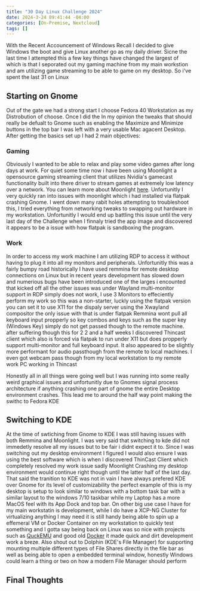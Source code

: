 ```yaml
---
title: "30 Day Linux Challenge 2024"
date: 2024-3-24 09:41:44 -04:00
categories: [On-Premise, Nextcloud]
tags: []
---
```


With the Recent Accouncement of Windows Recall I decided to give Windows the boot and give Linux another go as my daily driver. Sicne the last time I attempted this a few key things have changed the largest of which is that I seporated out my gaming machine from my main workstion and am utilizing game streaming to be able to game on my desktop. So i've spent the last 31 on Linux


## Starting on Gnome 
Out of the gate we had a strong start I choose Fedora 40 Workstation as my Distrobution of choose. Once I did the In my opinion the tweaks that should really be defualt to Gnome such as enabling the Maximize and Minimize buttons in the top bar I was left with a very usable Mac agacent Desktop. After getting the basics set up I had 2 main objectives:

### Gaming
Obviously I wanted to be able to relax and play some video games after long days at work. For quiet some time now i have been using Moonlight a opensource gaming streaming client that utilizes Nvidia's gamecast functionality built into there driver to stream games at extremely low latency over a network. You can learn more about Moonlight [here](https://moonlight-stream.org/). Unfortunitly I very quickly ran into issues with moonlight which i had installed via flatpak crashing Gnome. I went down many rabit holes attempting to troubleshoot this, I tried everything from networking tweaks to swapping out hardware in my workstation. Unfortunitly I would end up battling this issue until the very last day of the Challenge when I finnaly tried the app image and discovered it appears to be a issue with how flatpak is sandboxing the program.

### Work
In order to access my work machine I am utilizing RDP to access it without having to plug it into all my monitors and peripherals. Unfortunitly this was a fairly bumpy road historically I have used remmina for remote desktop connections on Linux but in recent years development has slowed down and numerious bugs have been introduced one of the larges i encounted that kicked off all the other issues was under Wayland multi-monitor support in RDP simply does not work, I use 3 Monitors to effeciently perform my work so this was a non-starter, luckly using the flatpak version you can set it to use X11 for the dispaly server using the Xwayland compositor the only issue with that is under flatpak Remmina wont pull all keyboard input propperly so key combos and keys such as the super key (Windows Key) simply do not get passed though to the remote machine. after suffering though this for 2 2 and a half weeks I discovered Thincast client which also is forced via flatpak to run under X11 but does propperly support multi-monitor and full keyboard input. It also appeared to be slightly more performant for audio passthough from the remote to local machines. I even got webcam pass though from my local workstation to my remote work PC working in Thincast


Honestly all in all things were going well but I was running into some really weird graphical issues and unfortunitly due to Gnomes signal process architecture if anything crashing one part of gnome the entire Desktop environment crashes. This lead me to around the half way point making the swithc to Fedora KDE

## Switching to KDE
At the time of swtiching from Gnome to KDE I was still having issues with both Remmina and Moonlight. I was very said that switching to kde did not immedetly resolve all my issues but to be fair i didnt expect it to. Since I was switching out my desktop environment I figured I would also ensure I was using the best software which is when I discovered ThinCast Client which completely resolved my work issue sadly Moonlight Crashing my desktop environment would continue right though until the latter half of the last day. That said the tranition to KDE was not in vain I have always prefered KDE over Gnome for its level of customizability the perfect example of this is my desktop is setup to look similar to windows with a bottom task bar with a similar layout to the windows 7/10 taskbar while my Laptop has a more MacOS feel with its App Dock and top bar. On other big use case I have for my main workstatin is development, while I do have a XCP-NG Cluster for virtualizing anything I may need it is still handy being able to spin up a effemeral VM or Docker Container on my workstation to quickly test something and I gotta say being back on Linux was so nice with projects such as [QuckEMU](https://github.com/quickemu-project/quickemu) and good old [Docker](https://developer.fedoraproject.org/tools/docker/docker-installation.html) it made quick and dirt development work a breze. Also shout out to Dolphin (KDE's File Manager) for supporting mounting multiple different types of File Shares directly in the file bar as well as being able to open a embedded terminal window, honestly Windows could learn a thing or two on how a modern File Manager should perform

## Final Thoughts
